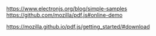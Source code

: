 https://www.electronjs.org/blog/simple-samples
https://github.com/mozilla/pdf.js#online-demo

https://mozilla.github.io/pdf.js/getting_started/#download